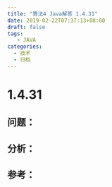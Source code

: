 ```yaml
---
title: "算法4 Java解答 1.4.31"
date: 2019-02-22T07:37:13+08:00
draft: false
tags:
   - JAVA
categories:
  - 技术
  - 归档
---
```



# 1.4.31

## 问题：


## 分析：


## 参考：


